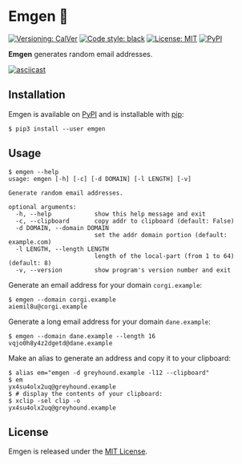 # Emgen 📧
[![Versioning: CalVer](https://img.shields.io/badge/calver-YYYY.0M.0D-22bfda.svg)](https://calver.org)
[![Code style: black](https://img.shields.io/badge/code%20style-black-000000.svg)](https://github.com/psf/black)
[![License: MIT](https://img.shields.io/github/license/etedor/emgen.svg)](https://github.com/etedor/emgen/blob/master/LICENSE)
[![PyPI](https://img.shields.io/pypi/v/emgen.svg)](https://pypi.org/project/emgen/)

**Emgen** generates random email addresses.

[![asciicast](https://asciinema.org/a/Fk03dQR4GaQhOElBjl8VS8Qz6.svg)](https://asciinema.org/a/Fk03dQR4GaQhOElBjl8VS8Qz6)

## Installation
Emgen is available on [PyPI](https://pypi.org/project/emgen/) and is installable with [pip](https://pip.pypa.io/en/stable/installing/):
```
$ pip3 install --user emgen
```

## Usage
```
$ emgen --help
usage: emgen [-h] [-c] [-d DOMAIN] [-l LENGTH] [-v]

Generate random email addresses.

optional arguments:
  -h, --help            show this help message and exit
  -c, --clipboard       copy addr to clipboard (default: False)
  -d DOMAIN, --domain DOMAIN
                        set the addr domain portion (default: example.com)
  -l LENGTH, --length LENGTH
                        length of the local-part (from 1 to 64) (default: 8)
  -v, --version         show program's version number and exit
```

Generate an email address for your domain `corgi.example`:
```
$ emgen --domain corgi.example
aiemil8u@corgi.example
```

Generate a long email address for your domain `dane.example`:
```
$ emgen --domain dane.example --length 16
vqjo0h8y4z2dgetd@dane.example
```

Make an alias to generate an address and copy it to your clipboard:
```
$ alias em="emgen -d greyhound.example -l12 --clipboard"
$ em
yx4su4olx2uq@greyhound.example
$ # display the contents of your clipboard:
$ xclip -sel clip -o
yx4su4olx2uq@greyhound.example
```

## License

Emgen is released under the [MIT License](https://opensource.org/licenses/MIT).

